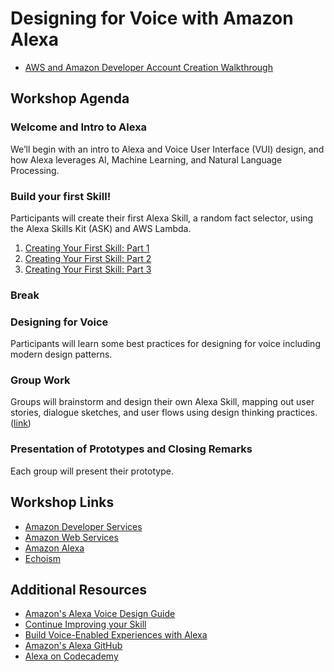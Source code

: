 # Designing for Voice with Amazon Alexa

* [AWS and Amazon Developer Account Creation Walkthrough](./aws_dev_account_creation.pages)

## Workshop Agenda

### Welcome and Intro to Alexa
We’ll begin with an intro to Alexa and Voice User Interface (VUI) design, and how Alexa leverages AI, Machine Learning, and Natural Language Processing.

### Build your first Skill!
Participants will create their first Alexa Skill, a random fact selector, using the Alexa Skills Kit (ASK) and AWS Lambda.
1. [Creating Your First Skill: Part 1](./workshop_01.md)
1. [Creating Your First Skill: Part 2](./workshop_02.md)
1. [Creating Your First Skill: Part 3](./workshop_03.md)

### Break

### Designing for Voice
Participants will learn some best practices for designing for voice including modern design patterns.

### Group Work
Groups will brainstorm and design their own Alexa Skill, mapping out user stories, dialogue sketches, and user flows using design thinking practices.
([link](./workshop_04.md))

### Presentation of Prototypes and Closing Remarks
Each group will present their prototype.

## Workshop Links
* [Amazon Developer Services](https://developer.amazon.com/)
* [Amazon Web Services](https://aws.amazon.com/)
* [Amazon Alexa](https://alexa.amazon.com)
* [Echoism](https://echosim.io/)

## Additional Resources
* [Amazon's Alexa Voice Design Guide](https://developer.amazon.com/designing-for-voice/)
* [Continue Improving your Skill](https://developer.amazon.com/alexa-skills-kit/tutorials/fact-skill-1)
* [Build Voice-Enabled Experiences with Alexa](https://www.slideshare.net/secret/oTr0Uv51cOus4m)
* [Amazon's Alexa GitHub](http://github.com/alexa)
* [Alexa on Codecademy](https://www.codecademy.com/learn/learn-alexa)
